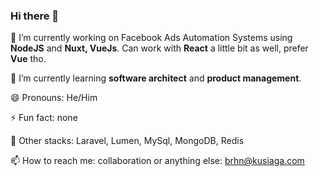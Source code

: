 ### Hi there 👋

🔭 I’m currently working on Facebook Ads Automation Systems using **NodeJS** and **Nuxt, VueJs**. Can work with **React** a little bit as well, prefer **Vue** tho.

🌱 I’m currently learning **software architect** and **product management**.

😄 Pronouns: He/Him

⚡ Fun fact: none

🤔 Other stacks: Laravel, Lumen, MySql, MongoDB, Redis

📫 How to reach me: collaboration or anything else: brhn@kusiaga.com
<!--
**burhanahmeed/burhanahmeed** is a ✨ _special_ ✨ repository because its `README.md` (this file) appears on your GitHub profile.

Here are some ideas to get you started:

- 
- 
- 👯 I’m looking to collaborate on ...
- 🤔 I’m looking for help with ...
- 💬 Ask me about ...
- 📫 How to reach me: ...
- 😄 Pronouns: ...
- ⚡ Fun fact: ...
-->

